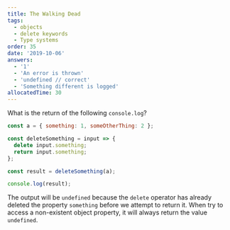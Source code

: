 ```yaml
---
title: The Walking Dead 
tags:
  - objects
  - delete keywords
  - Type systems
order: 35
date: '2019-10-06'
answers:
  - '1'
  - 'An error is thrown'
  - 'undefined // correct'
  - 'Something different is logged'
allocatedTime: 30
---
```


What is the return of the following `console.log`?

```javascript
const a = { something: 1, someOtherThing: 2 };

const deleteSomething = input => {
  delete input.something;
  return input.something;
};

const result = deleteSomething(a);

console.log(result);
```


<!-- explanation -->

The output will be `undefined` because the `delete` operator has already deleted the property `something` before we attempt to return it. When try to access a non-existent object property, it will always return the value `undefined`. 
